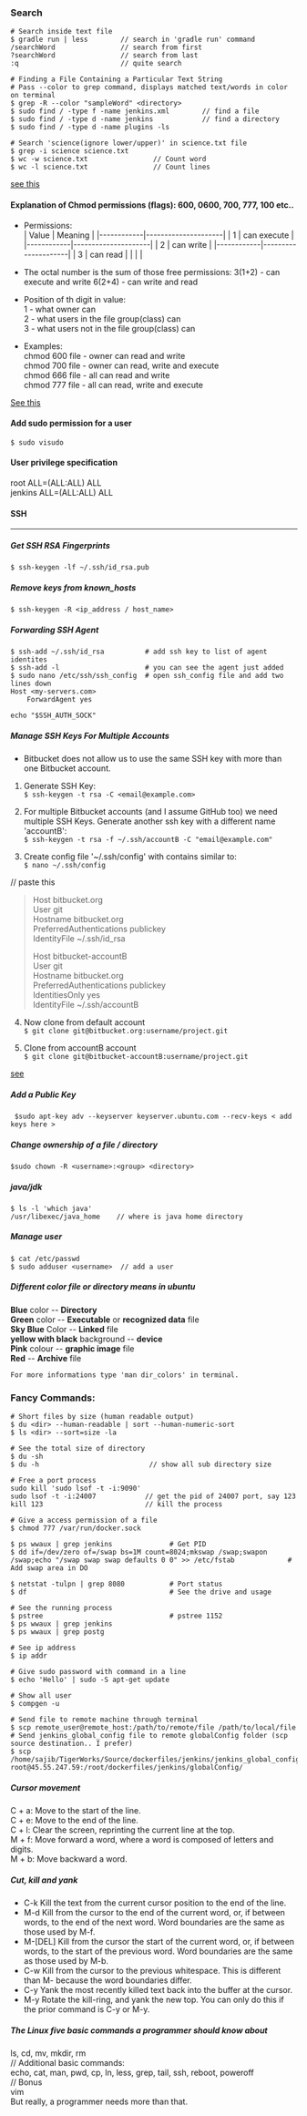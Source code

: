
### Search 
```  
# Search inside text file
$ gradle run | less        // search in 'gradle run' command
/searchWord                // search from first
?searchWord                // search from last
:q                         // quite search

# Finding a File Containing a Particular Text String
# Pass --color to grep command, displays matched text/words in color on terminal
$ grep -R --color "sampleWord" <directory> 
$ sudo find / -type f -name jenkins.xml        // find a file
$ sudo find / -type d -name jenkins            // find a directory
$ sudo find / -type d -name plugins -ls

# Search 'science(ignore lower/upper)' in science.txt file
$ grep -i science science.txt 
$ wc -w science.txt                // Count word
$ wc -l science.txt                // Count lines
```
[see this](http://www.cyberciti.biz/faq/howto-search-find-file-for-text-string/) 

#### Explanation of Chmod permissions (flags): 600, 0600, 700, 777, 100 etc..
* Permissions:  
|     Value  |   Meaning           |
|------------|---------------------|
|       1    |   can execute       |
|------------|---------------------|
|       2    |   can write         |
|------------|---------------------|
|       3    |   can read          |
|            |                     |  

*  The octal number is the sum of those free permissions:
    3(1+2) - can execute and write
    6(2+4) - can write and read

* Position of th digit in value:  
  1 - what owner can   
  2 - what users in the file group(class) can  
  3 - what users not in the file group(class) can  

- Examples:  
  chmod 600 file - owner can read and write  
  chmod 700 file - owner can read, write and execute  
  chmod 666 file - all can read and write  
  chmod 777 file - all can read, write and execute  

[See this](http://www.zz9.co.za/chmod-permissions-flags-explained-600-0600-700-777-100-etc/)

#### Add sudo permission for a user

```$ sudo visudo```
#### User privilege specification
root    ALL=(ALL:ALL) ALL  
jenkins ALL=(ALL:ALL) ALL

#### SSH
---
##### Get SSH RSA Fingerprints
```$ ssh-keygen -lf ~/.ssh/id_rsa.pub```

##### Remove keys from known_hosts
```$ ssh-keygen -R <ip_address / host_name>```

##### Forwarding SSH Agent  
```
$ ssh-add ~/.ssh/id_rsa          # add ssh key to list of agent identites
$ ssh-add -l                     # you can see the agent just added
$ sudo nano /etc/ssh/ssh_config  # open ssh_config file and add two lines down
Host <my-servers.com>
    ForwardAgent yes
```
```echo "$SSH_AUTH_SOCK"```

##### Manage SSH Keys For Multiple Accounts
* Bitbucket does not allow us to use the same SSH key with more than one
   Bitbucket account.

1. Generate SSH Key:  
```$ ssh-keygen -t rsa -C <email@example.com>```

2. For multiple Bitbucket accounts (and I assume GitHub too) we need multiple SSH Keys.
   Generate another ssh key with a different name 'accountB':  
```$ ssh-keygen -t rsa -f ~/.ssh/accountB -C "email@example.com"```

3. Create config file '~/.ssh/config' with contains similar to:  
```$ nano ~/.ssh/config``` 

//  paste this  
> Host bitbucket.org  
> User git  
> Hostname bitbucket.org  
> PreferredAuthentications publickey  
> IdentityFile ~/.ssh/id_rsa  
>  
> Host bitbucket-accountB  
User git  
  Hostname bitbucket.org  
  PreferredAuthentications publickey  
  IdentitiesOnly yes  
  IdentityFile ~/.ssh/accountB  

4. Now clone from default account  
```$ git clone git@bitbucket.org:username/project.git```

5. Clone from accountB account  
```$ git clone git@bitbucket-accountB:username/project.git```

[see](http://dbushell.com/2013/01/27/multiple-accounts-and-ssh-keys/)


##### Add a Public Key
``` $sudo apt-key adv --keyserver keyserver.ubuntu.com --recv-keys < add keys here >```

##### Change ownership of a file / directory
``` $sudo chown -R <username>:<group> <directory> ```

##### java/jdk  
``` 
$ ls -l 'which java'
/usr/libexec/java_home    // where is java home directory
```
##### Manage user  
``` 
$ cat /etc/passwd
$ sudo adduser <username>  // add a user
```
##### Different color file or directory means in ubuntu
**Blue** color -- **Directory**  
**Green** color -- **Executable** or **recognized data** file  
**Sky Blue** Color -- **Linked** file  
**yellow with black** background -- **device**  
**Pink** colour -- **graphic image** file  
**Red** -- **Archive** file  

`For more informations type 'man dir_colors' in terminal.`

### Fancy Commands:  
```
# Short files by size (human readable output)
$ du <dir> --human-readable | sort --human-numeric-sort
$ ls <dir> --sort=size -la

# See the total size of directory
$ du -sh
$ du -h                           // show all sub directory size

# Free a port process
sudo kill 'sudo lsof -t -i:9090'
sudo lsof -t -i:24007            // get the pid of 24007 port, say 123
kill 123                         // kill the process

# Give a access permission of a file
$ chmod 777 /var/run/docker.sock

$ ps wwaux | grep jenkins              # Get PID
$ dd if=/dev/zero of=/swap bs=1M count=8024;mkswap /swap;swapon /swap;echo "/swap swap swap defaults 0 0" >> /etc/fstab             # Add swap area in DO

$ netstat -tulpn | grep 8080           # Port status
$ df                                   # See the drive and usage

# See the running process
$ pstree                               # pstree 1152
$ ps wwaux | grep jenkins
$ ps wwaux | grep postg

# See ip address
$ ip addr

# Give sudo password with command in a line
$ echo 'Hello' | sudo -S apt-get update

# Show all user
$ compgen -u

# Send file to remote machine through terminal
$ scp remote_user@remote_host:/path/to/remote/file /path/to/local/file
# Send jenkins_global_config file to remote globalConfig folder (scp source destination.. I prefer)
$ scp /home/sajib/TigerWorks/Source/dockerfiles/jenkins/jenkins_global_config/ root@45.55.247.59:/root/dockerfiles/jenkins/globalConfig/
```

##### Cursor movement
C + a:  Move to the start of the line.  
C + e:  Move to the end of the line.  
C + l:  Clear the screen, reprinting the current line at the top.  
M + f:  Move forward a word, where a word is composed of letters and digits.  
M + b:  Move backward a word.  

##### Cut, kill and yank
* C-k Kill the text from the current cursor position to the end of the line.  
* M-d Kill from the cursor to the end of the current word, or, if between words, to the end of the next word. Word boundaries are the same as those used by M-f.  
* M-[DEL] Kill from the cursor the start of the current word, or, if between words, to the start of the previous word. Word boundaries are the same as those used by M-b.
* C-w Kill from the cursor to the previous whitespace. This is different than M- because the word boundaries differ.
* C-y Yank the most recently killed text back into the buffer at the cursor.
* M-y Rotate the kill-ring, and yank the new top. You can only do this if the prior command    is C-y or M-y.

##### The Linux five basic commands a programmer should know about
   ls, cd, mv, mkdir, rm  
// Additional basic commands:  
   echo, cat, man, pwd, cp, ln, less, grep, tail, ssh, reboot, poweroff  
// Bonus  
   vim  
But really, a programmer needs more than that.  
